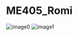 # ME405_Romi
![image0](https://github.com/user-attachments/assets/f07f4e5c-2312-4e7a-b01e-98de8829af28)
![image1](https://github.com/user-attachments/assets/9e12cea8-d19f-4079-bb81-427fce2e7fe9)
